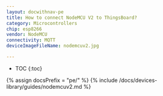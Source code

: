 ```yaml
---
layout: docwithnav-pe
title: How to connect NodeMCU V2 to ThingsBoard?
category: Microcontrollers
chip: esp8266
vendor: NodeMCU
connectivity: MQTT
deviceImageFileName: nodemcuv2.jpg

---
```


* TOC
{:toc}

{% assign docsPrefix = "pe/" %}
{% include /docs/devices-library/guides/nodemcuv2.md %}
